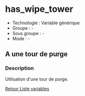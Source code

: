 # has_wipe_tower

* Technologie : Variable générique
* Groupe : -
* Sous groupe : -
* Mode : -

## A une tour de purge

### Description

Utilisation d'une tour de purge.

[Retour Liste variables](variable_list.md)